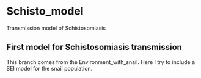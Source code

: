 # Schisto_model
Transmission model of Schistosomiasis

## First model for Schistosomiasis transmission
This branch comes from the Environment_with_snail.
Here I try to include a SEI model for the snail population.